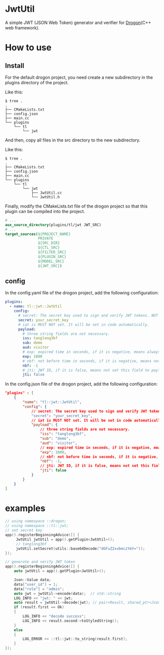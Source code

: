 # JwtUtil

A simple JWT (JSON Web Token) generator and verifier for [Drogon](https://github.com/drogonframework/drogon)(C++ web framework).

# How to use

## Install

For the default drogon project, you need create a new subdirectory in the plugins directory of the project.

Like this:

```shell
$ tree .
.
├── CMakeLists.txt
├── config.json
├── main.cc
└── plugins
    └── tl
        └── jwt
```

And then, copy all files in the src directory to the new subdirectory.

Like this:

```shell
$ tree .
.
├── CMakeLists.txt
├── config.json
├── main.cc
└── plugins
    └── tl
        └── jwt
            ├── JwtUtil.cc
            └── JwtUtil.h
```

Finally, modify the CMakeLists.txt file of the drogon project so that this plugin can be compiled into the project.

```cmake
# ...
aux_source_directory(plugins/tl/jwt JWT_SRC)
# ...
target_sources(${PROJECT_NAME}
               PRIVATE
               ${SRC_DIR}
               ${CTL_SRC}
               ${FILTER_SRC}
               ${PLUGIN_SRC}
               ${MODEL_SRC}
               ${JWT_SRC})
```

## config

In the config.yaml file of the drogon project, add the following configuration:

```yaml
plugins:
  - name: tl::jwt::JwtUtil
    config:
      # secret: The secret key used to sign and verify JWT tokens. NOT SUGGESTED to set in config file.
      secret: your_secret_key
      # iat is MUST NOT set. It will be set in code automatically.
      payload:
        # three string fields are not necessary.
        iss: tanglong3bf
        sub: demo
        aud: visitor
        # exp: expired time in seconds, if it is negative, means always not expired. 1800 by default.
        exp: 1800
        # nbf: not before time in seconds, if it is negative, means not set this field to payload. -1 by default.
        nbf: -1
        # jti: JWT ID, if it is false, means not set this field to payload. If it is true, the UUID will be used to generate the jti field. False by default.
        jti: false
```

In the config.json file of the drogon project, add the following configuration:

```json
"plugins" : [
    {
        "name": "tl::jwt::JwtUtil",
        "config": {
            // secret: The secret key used to sign and verify JWT tokens. NOT SUGGESTED to set in config file.
            "secret": "your_secret_key",
            // iat is MUST NOT set. It will be set in code automatically.
            "payload": {
                // three string fields are not necessary.
                "iss": "tanglong3bf",
                "sub": "demo",
                "aud": "visitor",
                // exp: expired time in seconds, if it is negative, means always not expired. 1800 by default.
                "exp": 1800,
                // nbf: not before time in seconds, if it is negative, means not set this field to payload. -1 by default.
                "nbf": -1,
                // jti: JWT ID, if it is false, means not set this field to payload. If it is true, the UUID will be used to generate the jti field. False by default.
                "jti": false
            }
        }
    }
]
```

# examples

```cpp
// using namespace ::drogon;
// using namespace ::tl::jwt;
// set secret key
app().registerBeginningAdvice([] {
     JwtUtil jwtUtil = app().getPlugin<JwtUtil>();
     // tanglong3bf
     jwtUtil.setSecret(utils::base64Decode("dGFuZ2xvbmczYmY="));
});

// generate and verify JWT token
app().registerBeginningAdvice([] {
    auto jwtUtil = app().getPlugin<JwtUtil>();

    Json::Value data;
    data["user_id"] = 1;
    data["role"] = "admin";
    auto jwt = jwtUtil->encode(data);  // std::string
    LOG_INFO << "jwt: " << jwt;
    auto result = jwtUtil->decode(jwt); // pair<Result, shared_ptr<Json::Value>>
    if (result.first == Ok)
    {
        LOG_INFO << "decode success";
        LOG_INFO << result.second->toStyledString();
    }
    else
    {
        LOG_ERROR << ::tl::jwt::to_string(result.first);
    }
});
```
